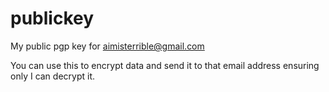 # publickey
My public pgp key for aimisterrible@gmail.com

You can use this to encrypt data and send it to that email address ensuring only I can decrypt it.
